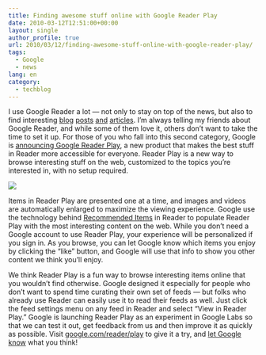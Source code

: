 ```yaml
---
title: Finding awesome stuff online with Google Reader Play
date: 2010-03-12T12:51:00+00:00
layout: single
author_profile: true
url: 2010/03/12/finding-awesome-stuff-online-with-google-reader-play/
tags:
  - Google
  - news
lang: en
category: 
  - techblog
---
```

I use Google Reader a lot — not only to stay on top of the news, but also to find interesting [blog](http://www.booooooom.com/2010/03/03/balloon-sculptures-by-artist-hans-hemmert/) [posts](http://www.coolest-gadgets.com/20100308/jetpack/) [and](http://www.unplggd.com/unplggd/final-frame/final-frame-the-dreaded-404-error-110067?utm_source=feedburner&utm_medium=feed&utm_campaign=Feed:+apartmenttherapy/unplggd+%28Unplggd%29&utm_content=Google+Reader) [articles](http://blog.makezine.com/archive/2010/02/fire_breathing_snowman_is_standing.html). I’m always telling my friends about Google Reader, and while some of them love it, others don’t want to take the time to set it up. For those of you who fall into this second category, Google is [announcing Google Reader Play](http://googlereader.blogspot.com/2010/03/and-now-for-something-completely.html), a new product that makes the best stuff in Reader more accessible for everyone. Reader Play is a new way to browse interesting stuff on the web, customized to the topics you’re interested in, with no setup required.

[![](http://1.bp.blogspot.com/_vaUVXcmC3OI/S5ov7wmVdJI/AAAAAAAABQg/WabXjVotsq8/s400/play-video.png)](http://1.bp.blogspot.com/_vaUVXcmC3OI/S5ov7wmVdJI/AAAAAAAABQg/WabXjVotsq8/s1600-h/play-video.png)

Items in Reader Play are presented one at a time, and images and videos are automatically enlarged to maximize the viewing experience. Google use the technology behind [Recommended Items](http://www.google.com/support/reader/bin/answer.py?hl=en&answer=164681) in Reader to populate Reader Play with the most interesting content on the web. While you don’t need a Google account to use Reader Play, your experience will be personalized if you sign in. As you browse, you can let Google know which items you enjoy by clicking the “like” button, and Google will use that info to show you other content we think you’ll enjoy.

We think Reader Play is a fun way to browse interesting items online that you wouldn’t find otherwise. Google designed it especially for people who don’t want to spend time curating their own set of feeds — but folks who already use Reader can easily use it to read their feeds as well. Just click the feed settings menu on any feed in Reader and select “View in Reader Play.” Google is launching Reader Play as an experiment in Google Labs so that we can test it out, get feedback from us and then improve it as quickly as possible. Visit [google.com/reader/play](http://www.google.com/reader/play) to give it a try, and [let Google know](http://www.google.com/support/forum/p/reader?hl=en) what you think!
